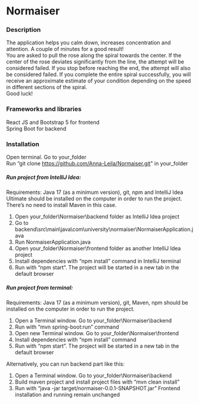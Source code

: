 # Normaiser
### Description
The application helps you calm down, increases concentration and attention. A couple of minutes for a good result!\
You are asked to pull the rose along the spiral towards the center. If the center of the rose deviates significantly from the line, the attempt will be considered failed. If you stop before reaching the end, the attempt will also be considered failed. If you complete the entire spiral successfully, you will receive an approximate estimate of your condition depending on the speed in different sections of the spiral.\
Good luck!
### Frameworks and libraries
React JS and Bootstrap 5 for frontend\
Spring Boot for backend
### Installation
Open terminal. Go to your_folder\
Run “git clone https://github.com/Anna-Leila/Normaiser.git" in your_folder
##### Run project from IntelliJ Idea:
Requirements: Java 17 (as a minimum version), git, npm and IntelliJ Idea Ultimate should be installed on the computer in order to run the project. There’s no need to install Maven in this case.
1.	Open your_folder\Normaiser\backend folder as IntelliJ Idea project
2.	Go to backend\src\main\java\com\university\normaiser\NormaiserApplication.java
3.	Run NormaiserApplication.java
4.	Open your_folder\Normaiser\frontend folder as another IntelliJ Idea project
5.	Install dependencies with “npm install” command in IntelliJ terminal
6.	Run with “npm start”. The project will be started in a new tab in the default browser

##### Run project from terminal:
Requirements: Java 17 (as a minimum version), git, Maven, npm should be installed on the computer in order to run the project.
1.	Open a Terminal window. Go to your_folder\Normaiser\backend
2.	Run with “mvn spring-boot:run” command
3.	Open new Terminal window. Go to your_folder\Normaiser\frontend
4.	Install dependencies with “npm install” command
5.	Run with “npm start”. The project will be started in a new tab in the default browser

Alternatively, you can run backend part like this:
1.	Open a Terminal window. Go to your_folder\Normaiser\backend
2.	Build maven project and install project files with “mvn clean install”
3.	Run with “java -jar target/normaiser-0.0.1-SNAPSHOT.jar”
Frontend installation and running remain unchanged

